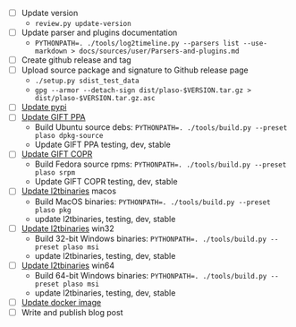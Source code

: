 - [ ] Update version
  - `review.py update-version`
- [ ] Update parser and plugins documentation
  - `PYTHONPATH=. ./tools/log2timeline.py --parsers list --use-markdown > docs/sources/user/Parsers-and-plugins.md`
- [ ] Create github release and tag
- [ ] Upload source package and signature to Github release page
  - `./setup.py sdist_test_data`
  - `gpg --armor --detach-sign dist/plaso-$VERSION.tar.gz > dist/plaso-$VERSION.tar.gz.asc`
- [ ] [Update pypi](https://github.com/log2timeline/l2tdocs/blob/master/process/PyPI.md)
- [ ] [Update GIFT PPA](https://github.com/log2timeline/l2tdocs/blob/master/process/GIFT%20PPA.md)
  - Build Ubuntu source debs: `PYTHONPATH=. ./tools/build.py --preset plaso dpkg-source`
  - Update GIFT PPA testing, dev, stable
- [ ] [Update GIFT COPR](https://github.com/log2timeline/l2tdocs/blob/master/process/GIFT%20COPR.md)
  - Build Fedora source rpms: `PYTHONPATH=. ./tools/build.py --preset plaso srpm`
  - Update GIFT COPR testing, dev, stable
- [ ] [Update l2tbinaries](https://github.com/log2timeline/l2tdocs/blob/master/process/l2tbinaries.md) macos
  - Build MacOS binaries: `PYTHONPATH=. ./tools/build.py --preset plaso pkg`
  - update l2tbinaries, testing, dev, stable
- [ ] [Update l2tbinaries](https://github.com/log2timeline/l2tdocs/blob/master/process/l2tbinaries.md) win32
  - Build 32-bit Windows binaries: `PYTHONPATH=. ./tools/build.py --preset plaso msi`
  - update l2tbinaries, testing, dev, stable
- [ ] [Update l2tbinaries](https://github.com/log2timeline/l2tdocs/blob/master/process/l2tbinaries.md) win64
  - Build 64-bit Windows binaries: `PYTHONPATH=. ./tools/build.py --preset plaso msi`
  - update l2tbinaries, testing, dev, stable
- [ ] [Update docker image](https://github.com/log2timeline/l2tdocs/blob/master/process/Maintainers%20guide.md#updating-the-plasos-image-on-dockers-hub-to-the-latest-version-in-ppa)
- [ ] Write and publish blog post
